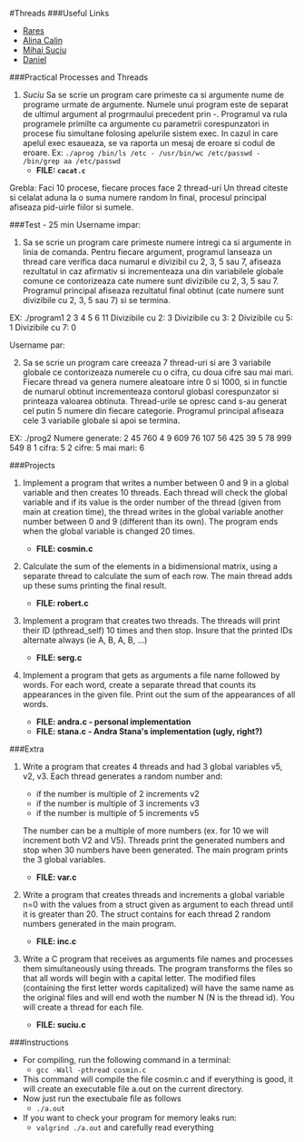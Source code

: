 #Threads
###Useful Links
- [Rares](http://www.cs.ubbcluj.ro/~rares/course/os/res/lab_examples/thr/)
- [Alina Calin](https://www.cs.ubbcluj.ro/~alinacalin/SO/)
- [Mihai Suciu](https://www.cs.ubbcluj.ro/~mihai-suciu/)
- [Daniel](https://www.cs.ubbcluj.ro/~daniel/so/)

###Practical Processes and Threads
1. *Suciu* Sa se scrie un program care primeste ca si argumente nume de programe urmate de argumente. Numele unui program este de separat de ultimul argument al progrmaului precedent prin -. Programul va rula programele primilte ca argumente cu parametrii corespunzatori in procese fiu simultane folosing apelurile sistem exec. In cazul in care apelul exec esaueaza, se va raporta un mesaj de eroare si codul de eroare.
Ex: `./aprog /bin/ls /etc - /usr/bin/wc /etc/passwd - /bin/grep aa /etc/passwd`
    - **FILE: `cacat.c`**

Grebla:
Faci 10 procese, fiecare proces face 2 thread-uri
Un thread citeste si celalat aduna la o suma numere random
In final, procesul principal afiseaza pid-uirle fiilor si sumele.


###Test - 25 min
Username impar:

1. Sa se scrie un program care primeste numere intregi ca si argumente in linia de comanda. Pentru fiecare argument, programul lanseaza un thread   care verifica daca numarul e divizibil cu 2, 3, 5 sau 7, afiseaza rezultatul    in caz afirmativ si incrementeaza una din variabilele globale comune ce contorizeaza    cate numere sunt divizibile cu 2, 3, 5 sau 7.   Programul principal afiseaza rezultatul final obtinut (cate numere sunt divizibile   cu 2, 3, 5 sau 7) si se termina.

EX: ./program1  2 3 4 5 6 11
    Divizibile cu 2: 3
    Divizibile cu 3: 2
    Divizibile cu 5: 1
    Divizibile cu 7: 0

Username par:

2. Sa se scrie un program care creeaza 7 thread-uri si are 3 variabile globale ce contorizeaza numerele cu o cifra, cu doua cifre sau mai mari.   Fiecare thread va genera numere aleatoare intre 0 si 1000, si in functie de numarul obtinut   incrementeaza contorul globasl corespunzator si printeaza valoarea obtinuta. Thread-urile se opresc cand   s-au generat cel putin 5 numere din fiecare categorie. Programul principal afiseaza cele 3 variabile  globale si apoi se termina.

EX: ./prog2
    Numere generate: 2 45 760 4 9 609 76 107 56 425 39 5 78 999 549 8
    1 cifra: 5
    2 cifre: 5
    mai mari: 6

###Projects
1. Implement a program that writes a number between 0 and 9 in a global variable and then creates 10 threads. Each thread will check the global variable and if its value is the order number of the thread (given from main at creation time), the thread writes in the global variable another number between 0 and 9 (different than its own). The program ends when the global variable is changed 20 times.
    - **FILE: cosmin.c**

2. Calculate the sum of the elements in a bidimensional matrix, using a separate thread to calculate the sum of each row. The main thread adds up these sums printing the final result.
    - **FILE: robert.c**

3. Implement a program that creates two threads. The threads will print their ID (pthread_self) 10 times and then stop. Insure that the printed IDs alternate always (ie A, B, A, B, ...)
    - **FILE: serg.c**

4. Implement a program that gets as arguments a file name followed by words. For each word, create a separate thread that counts its appearances in the given file.  Print out the sum of the appearances of all words.
    - **FILE: andra.c - personal implementation**
    - **FILE: stana.c - Andra Stana's implementation (ugly, right?)**

###Extra
1.  Write a program that creates 4 threads and had 3 global variables v5, v2, v3. Each thread generates a random number and:
    - if the number is multiple of 2 increments v2
    - if the number is multiple of 3 increments v3
    - if the number is multiple of 5 increments v5

    The number can be a multiple of more numbers (ex. for 10 we will increment both V2 and V5). Threads print the generated numbers and stop when 30 numbers have been generated. The main program prints the 3 global variables.
    - **FILE: var.c**

2. Write a program that creates threads and increments a global variable n=0 with the values from a struct given as argument to each thread until it is greater than 20. The struct contains for each thread 2 random numbers generated in the main program.
    - **FILE: inc.c**

3. Write a C program that receives as arguments file names and processes them simultaneously using threads. The program transforms the files so that all words will begin with a capital letter. The modified files (containing the first letter words capitalized) will have the same name as the original files and will end woth the number N (N is the thread id). You will create a thread for each file.
    - **FILE: suciu.c**

###Instructions
-   For compiling, run the following command in a terminal:
    -   `gcc -Wall -pthread cosmin.c`
-   This command will compile the file cosmin.c and if everything is good, it will create an executable file a.out on the current directory.
-   Now just run the exectubale file as follows
    -   `./a.out`
-   If you want to check your program for memory leaks run:
    -   `valgrind ./a.out` and carefully read everything
